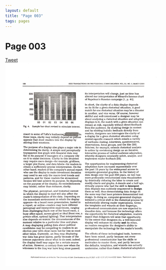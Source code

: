 ```yaml
---
layout: default
title: "Page 003"
tags: pages
---
```


# Page 003

<a href="https://twitter.com/intent/tweet?text=Suggestion:%0A%20" class="twitter-share-button" data-size="large" data-via="SayNoToChartJunk" data-hashtags="chartjunk" data-related="" data-show-count="false">Tweet</a><script async src="https://platform.twitter.com/widgets.js" charset="utf-8"></script>
<img src="/assets/scans/3.png" alt="Page with chartjunk removed" width="800"/>
